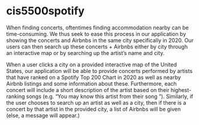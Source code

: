 # cis5500spotify

When finding concerts, oftentimes finding accommodation nearby can be time-consuming. We thus seek to ease this process in our application by showing the concerts and Airbnbs in the same city specifically in 2020. Our users can then search up these concerts + Airbnbs either by city through an interactive map or by searching up the artist’s name and city.

When a user clicks a city on a provided interactive map of the United States, our application will be able to provide concerts performed by artists that have ranked on a Spotify Top 200 Chart in 2020 as well as nearby Airbnb listings and some information about these. Furthermore, each concert will include a short description of the artist based on their highest-ranking songs (e.g. “You may know this artist from their song <insert song here>”). Similarly, if the user chooses to search up an artist as well as a city, then if there is a concert by that artist in the provided city, a list of Airbnbs will be given (else, a message will appear.)
